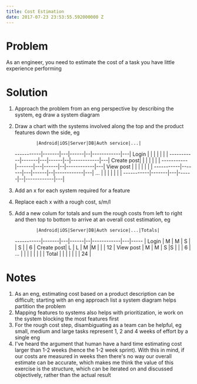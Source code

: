 ```yaml
---
title: Cost Estimation
date: 2017-07-23 23:53:55.592000000 Z
---
```


# Problem

As an engineer, you need to estimate the cost of a task you have little experience performing

# Solution

1. Approach the problem from an eng perspective by describing the system, eg draw a system diagram
1. Draw a chart with the systems involved along the top and the product features down the side, eg

               |Android|iOS|Server|DB|Auth service|...|
    -----------|-------|---|------|--|------------|---|
    Login      |       |   |      |  |            |   |
    -----------|-------|---|------|--|------------|---|
    Create post|       |   |      |  |            |   |
    -----------|-------|---|------|--|------------|---|
    View post  |       |   |      |  |            |   |
    -----------|-------|---|------|--|------------|---|
    ...        |       |   |      |  |            |   |
    -----------|-------|---|------|--|------------|---|
    
1. Add an x for each system required for a feature
1. Replace each x with a rough cost, s/m/l
1. Add a new colum for totals and sum the rough costs from left to right and then top to bottom to arrive at an overall cost estimation, eg

               |Android|iOS|Server|DB|Auth service|...|Totals|
    -----------|-------|---|------|--|------------|---|----- |
    Login      |   M   | M |  S   |  |     S      |   |  6   |
    Create post|   L   | L |  M   |M |            |   |  12  | 
    View post  |   M   | M |  S   |S |            |   |  6   |
    ...        |       |   |      |  |            |   |      |
    Total      |       |   |      |  |            |   |  24  |

# Notes

1. As an eng, estimating cost based on a product description can be difficult; starting with an eng approach list a system diagram helps partition the problem
1. Mapping features to systems also helps with prioritization, ie work on the system blocking the most features first
1. For the rough cost step, disambiguating as a team can be helpful, eg small, medium and large tasks represent 1, 2 and 4 weeks of effort by a single eng
1. I've heard the argument that human have a hard time estimating cost larger than 1-2 weeks (hence the 1-2 week sprint). With this in mind, if our costs are measured in weeks then there's no way our overall estimate can be accurate, which makes me think the value of this exercise is the structure, which can be iterated on and discussed objectively, rather than the actual result

